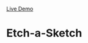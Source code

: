 


<a href="https://kingdallas24.github.io/Etch-a-Sketch/" rel="nofollow">Live Demo</a>

# Etch-a-Sketch
